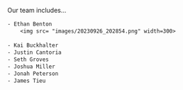 Our team includes...

    - Ethan Benton
        <img src= "images/20230926_202854.png" width=300>
    
    - Kai Buckhalter
    - Justin Cantoria
    - Seth Groves
    - Joshua Miller
    - Jonah Peterson
    - James Tieu
